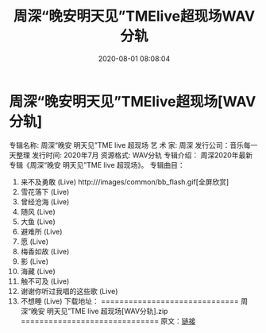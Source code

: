 ﻿---
title: 周深“晚安明天见”TMElive超现场WAV分轨
date: 2020-08-01 08:08:04
categories: WAV车载音乐、镜像
tags: 华语中文
---
# 周深“晚安明天见”TMElive超现场[WAV分轨]

专辑名称: 周深“晚安 明天见”TME live 超现场
艺 术 家: 周深
发行公司：音乐每一天整理
发行时间: 2020年7月
资源格式: WAV分轨
专辑介绍：
周深2020年最新专辑《周深“晚安 明天见”TME live 超现场》。
专辑曲目：
01. 来不及勇敢 (Live)
http:///images/common/bb_flash.gif[全屏欣赏]
02. 雪花落下 (Live)
03. 曾经沧海 (Live)
04. 随风 (Live)
05. 大鱼 (Live)
06. 避难所 (Live)
07. 愿 (Live)
08. 梅香如故 (Live)
09. 影 (Live)
10. 海藏 (Live)
11. 触不可及 (Live)
12. 谢谢你听过我唱的这些歌 (Live)
13. 不想睡 (Live)
下载地址：
==============================
周深“晚安 明天见”TME live
超现场[WAV分轨].zip
==============================
原文：[链接](https://blog.sina.com.cn/s/blog_1647c7e7601030nfx.html)